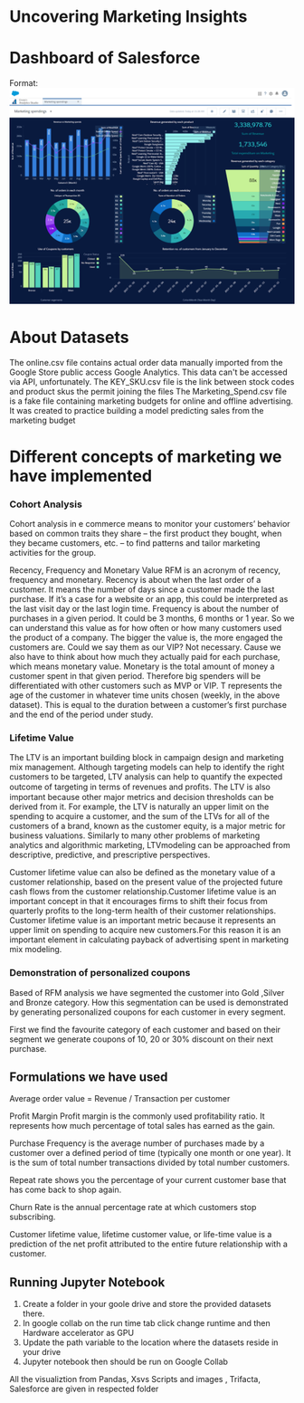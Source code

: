 # **Uncovering Marketing Insights**


# **Dashboard of Salesforce**

Format: ![Alt Text](https://github.com/singhsonali978/Uncovering_Marketing_Insights/blob/master/Dashboard.png)


# **About Datasets**
The online.csv file contains actual order data manually imported from the Google Store public access Google Analytics. This data can't be accessed via API, unfortunately.
The KEY_SKU.csv file is the link between stock codes and product skus the permit joining the files
The Marketing_Spend.csv file is a fake file containing marketing budgets for online and offline advertising. It was created to practice building a model predicting sales from the marketing budget

# **Different concepts of marketing we have implemented**
 

### Cohort Analysis
Cohort analysis in e commerce means to monitor your customers’ behavior based on common traits they share – the first product they bought, when they became customers, etc. – to find patterns and tailor marketing activities for the group.
 
Recency, Frequency and Monetary Value 
RFM is an acronym of recency, frequency and monetary. Recency is about when the last order of a customer. It means the number of days since a customer made the last purchase. If it’s a case for a website or an app, this could be interpreted as the last visit day or the last login time.
Frequency is about the number of purchases in a given period. It could be 3 months, 6 months or 1 year. So we can understand this value as for how often or how many customers used the product of a company. The bigger the value is, the more engaged the customers are. Could we say them as our VIP? Not necessary. Cause we also have to think about how much they actually paid for each purchase, which means monetary value.
Monetary is the total amount of money a customer spent in that given period. Therefore big spenders will be differentiated with other customers such as MVP or VIP.
T represents the age of the customer in whatever time units chosen (weekly, in the above dataset). This is equal to the duration between a customer’s first purchase and the end of the period under study.

### Lifetime Value

 The LTV is an important building block in campaign design and marketing mix management.   Although targeting models can help to identify the right customers to be targeted, LTV analysis can help to quantify the expected outcome of targeting in terms of revenues and proﬁts. The LTV is also important because other major metrics and decision thresholds can be derived from it. For example, the LTV is naturally an upper limit on the spending to acquire a customer, and the sum of the LTVs for all of the customers of a brand, known as the customer equity, is a major metric for business valuations. Similarly to many other problems of marketing analytics and algorithmic marketing, LTVmodeling can be approached from descriptive, predictive, and prescriptive perspectives.

Customer lifetime value can also be defined as the monetary value of a customer relationship, based on the present value of the projected future cash flows from the customer relationship.Customer lifetime value is an important concept in that it encourages firms to shift their focus from quarterly profits to the long-term health of their customer relationships. Customer lifetime value is an important metric because it represents an upper limit on spending to acquire new customers.For this reason it is an important element in calculating payback of advertising spent in marketing mix modeling.

### Demonstration of personalized coupons

Based of RFM analysis we have segmented the customer into Gold ,Silver and Bronze category.
How this segmentation can be used is demonstrated by generating personalized coupons for each customer in every segment.

First we find the favourite category of each customer  and based on their segment we generate coupons of 10, 20  or 30% discount on their next purchase.

## **Formulations we have used**

Average order value = Revenue / Transaction per customer

Profit Margin Profit margin is the commonly used profitability ratio. It represents how much percentage of total sales has earned as the gain.

Purchase Frequency is the average number of purchases made by a customer over a defined period of time (typically one month or one year). It is the sum of total number transactions divided by total number customers.

Repeat rate shows you the percentage of your current customer base that has come back to shop again.

Churn Rate is the annual percentage rate at which customers stop subscribing.

Customer lifetime value, lifetime customer value, or life-time value is a prediction of the net profit attributed to the entire future relationship with a customer.

## Running Jupyter Notebook
 1. Create a folder in your goole drive and store the provided datasets there. 
 2. In google collab on the run time tab click change runtime and then Hardware accelerator as GPU
 3. Update the path variable to the location where the datasets reside in your drive
 4. Jupyter notebook then should be run on Google Collab 
 
 All the visualiztion from Pandas, Xsvs Scripts and images , Trifacta, Salesforce are given in respected folder
